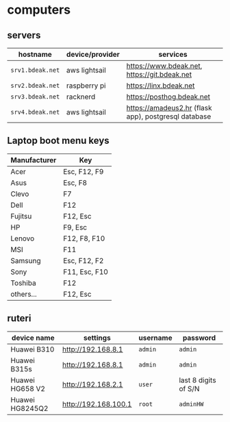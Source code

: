 # computers

## servers

hostname         | device/provider | services
---------------- | --------------- | -------------------------------------
`srv1.bdeak.net` | aws lightsail   | <https://www.bdeak.net>, <https://git.bdeak.net>
`srv2.bdeak.net` | raspberry pi    | <https://linx.bdeak.net>
`srv3.bdeak.net` | racknerd        | <https://posthog.bdeak.net>
`srv4.bdeak.net` | aws lightsail   | <https://amadeus2.hr> (flask app), postgresql database

## Laptop boot menu keys

Manufacturer | Key
------------ | -------------
Acer         | Esc, F12, F9
Asus         | Esc, F8
Clevo        | F7
Dell         | F12
Fujitsu      | F12, Esc
HP           | F9, Esc
Lenovo       | F12, F8, F10
MSI          | F11
Samsung      | Esc, F12, F2
Sony         | F11, Esc, F10
Toshiba      | F12
others...    | F12, Esc

## ruteri

device name     | settings               | username | password
--------------- | ---------------------- | -------- | -------------------
Huawei B310     | <http://192.168.8.1>   | `admin`  | `admin`
Huawei B315s    | <http://192.168.8.1>   | `admin`  | `admin`
Huawei HG658 V2 | <http://192.168.2.1>   | `user`   | last 8 digits of S/N
Huawei HG8245Q2 | <http://192.168.100.1> | `root`   | `adminHW`

